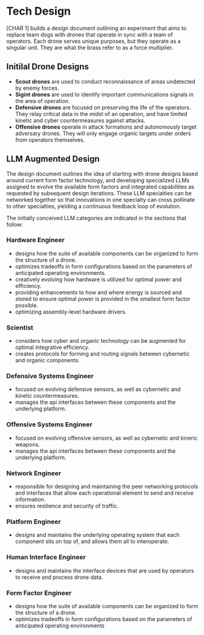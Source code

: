 # Tech Design

[CHAR 1] builds a design document outlining an experiment that aims to replace team dogs with drones that operate in sync with a team of operators. Each drone serves unique purposes, but they operate as a singular unit. They are what the brass refer to as a force multiplier.

## Initilal Drone Designs

- **Scout drones** are used to conduct reconnaissance of areas undetected by enemy forces.
- **Sigint drones** are used to identify important communications signals in the area of operation.
- **Defensive drones** are focused on preserving the life of the operators. They relay critical data in the midst of an operation, and have limited kinetic and cyber countermeasures against attacks.
- **Offensive drones** operate in attack formations and autonomously target adversary drones. They will only engage organic targets under orders from operators themselves.

## LLM Augmented Design

The design document outlines the idea of starting with drone designs based around current form factor technology, and developing specialized  LLMs assigned to evolve the available form factors and integrated capabilities as requested by subsequent design iterations. These LLM specialties can be networked together so that innovations in one specialty can cross pollinate to other specialties, yielding a continuous feedback loop of evolution.

The initially conceived LLM categories are indicated in the sections that follow:

### Hardware Engineer

- designs how the suite of available components can be organized to form the structure of a drone.
- optimizes tradeoffs in form configurations based on the parameters of anticipated operating environments.
- creatively evolving how hardware is utilized for optimal power and efficiency.
- providing enhancements to how and where energy is sourced and stored to ensure optimal power is provided in the smallest form factor possible.
- optimizing assembly-level hardware drivers.

### Scientist

- considers how cyber and organic technology can be augmented for optimal integrative efficiency.
- creates protocols for forming and routing signals between cybernetic and organic components.

### Defensive Systems Engineer

- focused on evolving defensive sensors, as well as cybernetic and kinetic countermeasures.
- manages the api interfaces between these components and the underlying platform.

### Offensive Systems Engineer

- focused on evolving offensive sensors, as well as cybernetic and kineric weapons.
- manages the api interfaces between these components and the underlying platform.

### Network Engineer

- responsible for designing and maintaining the peer networking protocols and interfaces that allow each operational element to send and receive information.
- ensures resilience and security of traffic.

### Platform Engineer

- designs and maintains the underlying operating system that each component sits on top of, and allows them all to interoperate.

### Human Interface Engineer

- designs and maintains the interface devices that are used by operators to receive and process drone data.

### Form Factor Engineer

- designs how the suite of available components can be organized to form the structure of a drone.
- optimizes tradeoffs in form configurations based on the parameters of anticipated operating environments